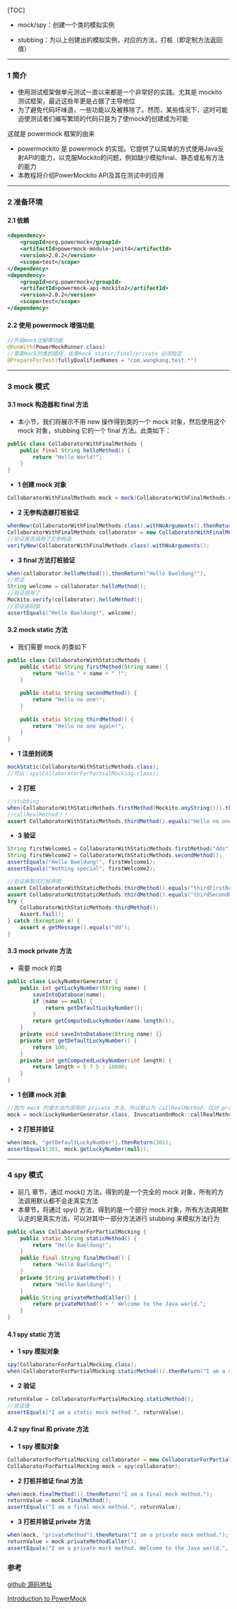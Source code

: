 [TOC]

- mock/spy：创建一个类的模拟实例

- stubbing：为以上创建出的模拟实例，对应的方法，打桩（即定制方法返回值）

---

### 1 简介

- 使用测试框架做单元测试一直以来都是一个非常好的实践。尤其是 mockito 测试框架，最近这些年更是占据了主导地位
- 为了避免代码坏味道，一些功能以及被移除了。然而，某些情况下，这时可能迫使测试者们编写繁琐的代码只是为了使mock的创建成为可能

这就是 powermock 框架的由来

- powermockito 是 powermock 的实现。它提供了以简单的方式使用Java反射API的能力，以克服Mockito的问题，例如缺少模拟final、静态或私有方法的能力
- 本教程将介绍PowerMockito API及其在测试中的应用



---

### 2 准备环境

#### 2.1 依赖

```xml
<dependency>
    <groupId>org.powermock</groupId>
    <artifactId>powermock-module-junit4</artifactId>
    <version>2.0.2</version>
    <scope>test</scope>
</dependency>
<dependency>
    <groupId>org.powermock</groupId>
    <artifactId>powermock-api-mockito2</artifactId>
    <version>2.0.2</version>
    <scope>test</scope>
</dependency>
```

#### 2.2 使用 powermock 增强功能

```java
//开启mock注解等功能
@RunWith(PowerMockRunner.class)
//需要mock的类的路径，如果mock static/final/private 必须指定
@PrepareForTest(fullyQualifiedNames = "com.wangkang.test.*")
```



---

### 3 mock 模式

#### 3.1 mock 构造器和 final 方法

- 本小节，我们将展示不用 new 操作得到类的一个 mock 对象，然后使用这个 mock 对象，stubbing 它的一个 final 方法。此类如下：

```java
public class CollaboratorWithFinalMethods {
    public final String helloMethod() {
        return "Hello World!";
    }
}
```

- **1 创建 mock 对象**

```java
CollaboratorWithFinalMethods mock = mock(CollaboratorWithFinalMethods.class);
```

- **2 无参构造器打桩验证**

```java
whenNew(CollaboratorWithFinalMethods.class).withNoArguments().thenReturn(mock);
CollaboratorWithFinalMethods collaborator = new CollaboratorWithFinalMethods();
//验证是否调用了无参构造
verifyNew(CollaboratorWithFinalMethods.class).withNoArguments();
```

- **3 final 方法打桩验证**

```java
when(collaborator.helloMethod()).thenReturn("Hello Baeldung!");
//验证
String welcome = collaborator.helloMethod();
//验证调用了
Mockito.verify(collaborator).helloMethod();
//验证返回值
assertEquals("Hello Baeldung!", welcome);
```



#### 3.2 mock static 方法

- 我们需要 mock 的类如下

```java
public class CollaboratorWithStaticMethods {
    public static String firstMethod(String name) {
        return "Hello " + name + " !";
    }
 
    public static String secondMethod() {
        return "Hello no one!";
    }
 
    public static String thirdMethod() {
        return "Hello no one again!";
    }
}
```

- **1 注册封闭类**

```java
mockStatic(CollaboratorWithStaticMethods.class);
//可以：spy(CollaboratorForPartialMocking.class);
```

- **2 打桩**

```java
//stubbing
when(CollaboratorWithStaticMethods.firstMethod(Mockito.anyString())).thenReturn("Hello Baeldung!");       when(CollaboratorWithStaticMethods.secondMethod()).thenReturn("Nothing special");
//callRealMethod！！
assert CollaboratorWithStaticMethods.thirdMethod().equals("Hello no one again!");   when(CollaboratorWithStaticMethods.thirdMethod()).thenReturn("thirdFirstReturn", "thirdSecondReturn").thenThrow(new RuntimeException("dd"));
```

- **3 验证**

```java
String firstWelcome1 = CollaboratorWithStaticMethods.firstMethod("dds");
String firstWelcome2 = CollaboratorWithStaticMethods.secondMethod();
assertEquals("Hello Baeldung!", firstWelcome1);
assertEquals("Nothing special", firstWelcome2);

//验证串联式打桩声明
assert CollaboratorWithStaticMethods.thirdMethod().equals("thirdFirstReturn");
assert CollaboratorWithStaticMethods.thirdMethod().equals("thirdSecondReturn");
try {
    CollaboratorWithStaticMethods.thirdMethod();
    Assert.fail();
} catch (Exception e) {
    assert e.getMessage().equals("dd");
}
```



#### 3.3 mock private 方法

- 需要 mock 的类

```java
public class LuckyNumberGenerator {
    public int getLuckyNumber(String name) {
        saveIntoDatabase(name);
        if (name == null) {
            return getDefaultLuckyNumber();
        }
        return getComputedLuckyNumber(name.length());
    }
    private void saveIntoDatabase(String name) {}
    private int getDefaultLuckyNumber() {
        return 100;
    }
    private int getComputedLuckyNumber(int length) {
        return length < 5 ? 5 : 10000;
    }
}
```

- **1 创建 mock 对象**

```java
//因为 mock 的是方法内调用的 private 方法，所以默认为 callRealMethod，仅对 private 方法，额外打桩
mock = mock(LuckyNumberGenerator.class, InvocationOnMock::callRealMethod);
```

- **2 打桩并验证**

```java
when(mock, "getDefaultLuckyNumber").thenReturn(301);
assertEquals(301, mock.getLuckyNumber(null));
```



---

### 4 spy 模式

- 前几 章节，通过 mock() 方法，得到的是一个完全的 mock 对象，所有的方法调用默认都不会走真实方法
- 本章节，将通过 spy() 方法，得到的是一个部分 mock 对象，所有方法调用默认走的是真实方法，可以对其中一部分方法进行 stubbing 来模拟方法行为

```java
public class CollaboratorForPartialMocking {
    public static String staticMethod() {
        return "Hello Baeldung!";
    }
    public final String finalMethod() {
        return "Hello Baeldung!";
    }
    private String privateMethod() {
        return "Hello Baeldung!";
    }
    public String privateMethodCaller() {
        return privateMethod() + " Welcome to the Java world.";
    }
}
```



#### 4.1 spy static 方法 

- **1 spy 模拟对象**

```java
spy(CollaboratorForPartialMocking.class);
when(CollaboratorForPartialMocking.staticMethod()).thenReturn("I am a static mock method.");
```

- **2 验证**

```java
returnValue = CollaboratorForPartialMocking.staticMethod();
//验证值
assertEquals("I am a static mock method.", returnValue);
```



#### 4.2 spy final 和 private 方法

- **1 spy 模拟对象**

```java
CollaboratorForPartialMocking collaborator = new CollaboratorForPartialMocking();
CollaboratorForPartialMocking mock = spy(collaborator);
```

- **2 打桩并验证 final 方法**

```java
when(mock.finalMethod()).thenReturn("I am a final mock method.");
returnValue = mock.finalMethod();
assertEquals("I am a final mock method.", returnValue);
```

- **3 打桩并验证 private 方法**

```java
when(mock, "privateMethod").thenReturn("I am a private mock method.");
returnValue = mock.privateMethodCaller();
assertEquals("I am a private mock method. Welcome to the Java world.", returnValue);
```



### 参考

[github 源码地址](<https://github.com/wangkang09/unit-test/tree/master/power-mockito-test>)

[Introduction to PowerMock](<https://www.baeldung.com/intro-to-powermock>)



























